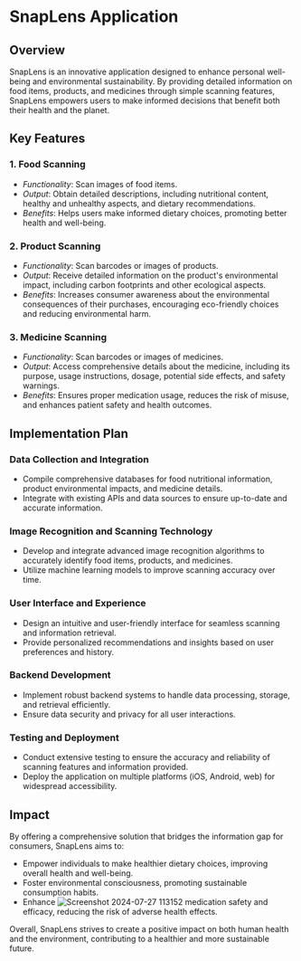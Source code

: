 # SnapLens Application

## Overview

SnapLens is an innovative application designed to enhance personal well-being and environmental sustainability. By providing detailed information on food items, products, and medicines through simple scanning features, SnapLens empowers users to make informed decisions that benefit both their health and the planet.

## Key Features

### 1. Food Scanning
- *Functionality*: Scan images of food items.
- *Output*: Obtain detailed descriptions, including nutritional content, healthy and unhealthy aspects, and dietary recommendations.
- *Benefits*: Helps users make informed dietary choices, promoting better health and well-being.

### 2. Product Scanning
- *Functionality*: Scan barcodes or images of products.
- *Output*: Receive detailed information on the product's environmental impact, including carbon footprints and other ecological aspects.
- *Benefits*: Increases consumer awareness about the environmental consequences of their purchases, encouraging eco-friendly choices and reducing environmental harm.

### 3. Medicine Scanning
- *Functionality*: Scan barcodes or images of medicines.
- *Output*: Access comprehensive details about the medicine, including its purpose, usage instructions, dosage, potential side effects, and safety warnings.
- *Benefits*: Ensures proper medication usage, reduces the risk of misuse, and enhances patient safety and health outcomes.

## Implementation Plan

### Data Collection and Integration
- Compile comprehensive databases for food nutritional information, product environmental impacts, and medicine details.
- Integrate with existing APIs and data sources to ensure up-to-date and accurate information.

### Image Recognition and Scanning Technology
- Develop and integrate advanced image recognition algorithms to accurately identify food items, products, and medicines.
- Utilize machine learning models to improve scanning accuracy over time.

### User Interface and Experience
- Design an intuitive and user-friendly interface for seamless scanning and information retrieval.
- Provide personalized recommendations and insights based on user preferences and history.

### Backend Development
- Implement robust backend systems to handle data processing, storage, and retrieval efficiently.
- Ensure data security and privacy for all user interactions.

### Testing and Deployment
- Conduct extensive testing to ensure the accuracy and reliability of scanning features and information provided.
- Deploy the application on multiple platforms (iOS, Android, web) for widespread accessibility.

## Impact

By offering a comprehensive solution that bridges the information gap for consumers, SnapLens aims to:
- Empower individuals to make healthier dietary choices, improving overall health and well-being.
- Foster environmental consciousness, promoting sustainable consumption habits.
- Enhance ![Screenshot 2024-07-27 113152](https://github.com/user-attachments/assets/f15b5eef-ce80-45e0-b100-cd9d31465cc1)
medication safety and efficacy, reducing the risk of adverse health effects.




Overall, SnapLens strives to create a positive impact on both human health and the environment, contributing to a healthier and more sustainable future.

